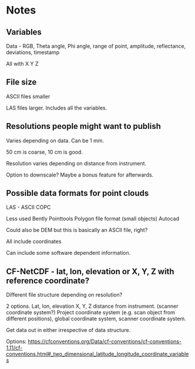 # Notes

## Variables

Data - RGB, Theta angle, Phi angle, range of point, amplitude, reflectance, deviations, timestamp

All with X Y Z

## File size

ASCII files smaller

LAS files larger. Includes all the variables.

## Resolutions people might want to publish

Varies depending on data. Can be 1 mm.

50 cm is coarse, 10 cm is good.

Resolution varies depending on distance from instrument.

Option to downscale? Maybe a bonus feature for afterwards.

## Possible data formats for point clouds

LAS -
ASCII
COPC

Less used
Bently Pointtools
Polygon file format (small objects)
Autocad

Could also be DEM but this is basically an ASCII file, right?

All include coordinates

Can include some software dependent information.

## CF-NetCDF - lat, lon, elevation or X, Y, Z with reference coordinate?

Different file structure depending on resolution?

2 options.
Lat, lon, elevation
X, Y, Z distance from instrument. (scanner coordinate system?)
Project coordinate system (e.g. scan object from different positions), global coordinate system, scanner coordinate system.


Get data out in either irrespective of data structure.

Options:
https://cfconventions.org/Data/cf-conventions/cf-conventions-1.11/cf-conventions.html#_two_dimensional_latitude_longitude_coordinate_variables

